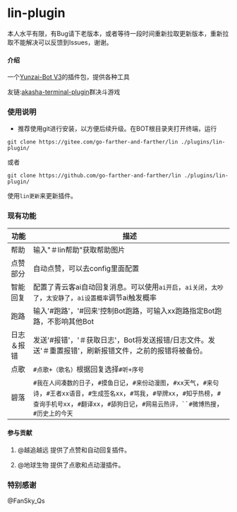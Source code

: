 # lin-plugin

本人水平有限，有Bug请下老版本，或者等待一段时间重新拉取更新版本，重新拉取不能解决可以反馈到Issues，谢谢。

#### 介绍

一个[Yunzai-Bot V3](https://github.com/Le-niao/Yunzai-Bot)的插件包，提供各种工具

友链:[akasha-terminal-plugin](https://gitee.com/go-farther-and-farther/akasha-terminal-plugin)群决斗游戏

### 使用说明

- 推荐使用git进行安装，以方便后续升级。在BOT根目录夹打开终端，运行

`git clone https://gitee.com/go-farther-and-farther/lin ./plugins/lin-plugin/`

或者

`git clone https://github.com/go-farther-and-farther/lin ./plugins/lin-plugin/`

使用`lin更新`来更新插件。

### 现有功能
|功能   |描述   |
|---|---|
|帮助       |输入"＃lin帮助"获取帮助图片
|点赞部分   |自动点赞，可以去config里面配置   |
|智能回复   |配置了青云客ai自动回复消息。可以使用`ai开启`，`ai关闭`，`太吵了`，`太安静了`，`ai设置概率`调节ai触发概率   |
|跑路   |输入'#跑路'，'#回来'控制Bot跑路，可输入xx跑路指定Bot跑路，不影响其他Bot|
|日志＆报错|发送'#报错'，'＃获取日志'，Bot将发送报错/日志文件。发送'＃重置报错'，刷新报错文件，之前的报错将被备份。
|点歌   |`#点歌+（歌名）`根据回复选择`#听+序号`   |
|碧落   |`#我在人间凑数的日子`，`#摸鱼日记`，`#来份动漫图`，`#xx天气`，`#来句诗`，`#王者xx语音`，`#生成签名xx`，`#骂我`，`#举牌xx`，`#知乎热榜`，`#查询手机号xx`，`#翻译xx`，`#舔狗日记`，`#网易云热评，``#微博热搜`，`#历史上的今天`|



#### 参与贡献

1.  @越追越远 提供了点赞和自动回复插件。

2.  @地球生物 提供了点歌和点动漫插件。

### 特别感谢

@FanSky_Qs


